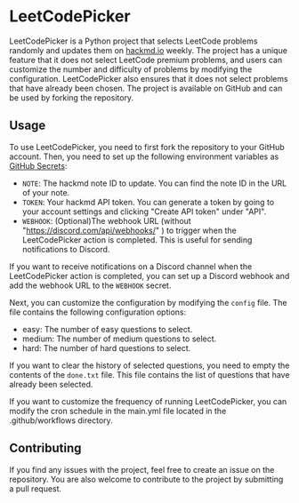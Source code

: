 # LeetCodePicker

LeetCodePicker is a Python project that selects LeetCode problems randomly and updates them on [hackmd.io](https://hackmd.io/) weekly. 
The project has a unique feature that it does not select LeetCode premium problems, 
and users can customize the number and difficulty of problems by modifying the configuration. 
LeetCodePicker also ensures that it does not select problems that have already been chosen. 
The project is available on GitHub and can be used by forking the repository.

## Usage

To use LeetCodePicker, you need to first fork the repository to your GitHub account. 
Then, you need to set up the following environment variables as [GitHub Secrets](https://docs.github.com/en/actions/security-guides/encrypted-secrets):

- `NOTE`: The hackmd note ID to update. You can find the note ID in the URL of your note.
- `TOKEN`: Your hackmd API token. You can generate a token by going to your account settings and clicking "Create API token" under "API".
- `WEBHOOK`: (Optional)The webhook URL (without "https://discord.com/api/webhooks/" ) to trigger when the LeetCodePicker action is completed. This is useful for sending notifications to Discord.

If you want to receive notifications on a Discord channel when the LeetCodePicker action is completed, 
you can set up a Discord webhook and add the webhook URL to the `WEBHOOK` secret.

Next, you can customize the configuration by modifying the `config` file. 
The file contains the following configuration options:

- easy: The number of easy questions to select.
- medium: The number of medium questions to select.
- hard: The number of hard questions to select.

If you want to clear the history of selected questions, you need to empty the contents of the `done.txt` file. 
This file contains the list of questions that have already been selected.

If you want to customize the frequency of running LeetCodePicker, 
you can modify the cron schedule in the main.yml file located in the .github/workflows directory.

## Contributing

If you find any issues with the project, feel free to create an issue on the repository. 
You are also welcome to contribute to the project by submitting a pull request.